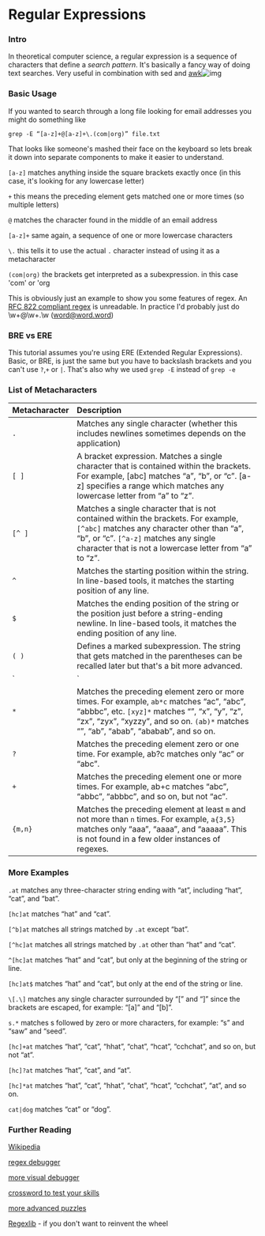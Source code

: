 # Regular Expressions

### Intro

In theoretical computer science, a regular expression is a sequence of characters that define a *search pattern*. It's basically a fancy way of doing text searches. Very useful in combination with sed and [awk](https://wiki.hacksoc.co.uk/guides/linux/awk)![img](https://wiki.hacksoc.co.uk/_media/guides/regular_expressions.png)

### Basic Usage

If you wanted to search through a long file looking for email addresses you might do something like

```shell
grep -E “[a-z]+@[a-z]+\.(com|org)” file.txt
```

That looks like someone's mashed their face on the keyboard so lets break it down into separate components to make it easier to understand.

`[a-z]` matches anything inside the square brackets exactly once (in this case, it's looking for any lowercase letter)

`+` this means the preceding element gets matched one or more times (so multiple letters)

`@` matches the character found in the middle of an email address

`[a-z]+` same again, a sequence of one or more lowercase characters

`\.` this tells it to use the actual `.` character instead of using it as a metacharacter

`(com|org)` the brackets get interpreted as a subexpression. in this case 'com' or 'org

This is obviously just an example to show you some features of regex. An [RFC 822 compliant regex](http://stackoverflow.com/questions/201323/using-a-regular-expression-to-validate-an-email-address) is unreadable. In practice I'd probably just do \w+@\w+\.\w (word@word.word)

### BRE vs ERE

This tutorial assumes you're using ERE (Extended Regular Expressions). Basic, or BRE, is just the same but you have to backslash brackets and you can't use `?`,`+` or `|`. That's also why we used `grep -E` instead of `grep -e`

### List of Metacharacters

| **Metacharacter** | **Description**                                              |
| :---------------- | :----------------------------------------------------------- |
| `.`               | Matches any single character (whether this includes newlines sometimes depends on the application) |
| `[ ]`             | A bracket expression. Matches a single character that is contained within the brackets. For example, [abc] matches “a”, “b”, or “c”. [a-z] specifies a range which matches any lowercase letter from “a” to “z”. |
| `[^ ]`            | Matches a single character that is not contained within the brackets. For example, `[^abc]` matches any character other than “a”, “b”, or “c”. `[^a-z]` matches any single character that is not a lowercase letter from “a” to “z”. |
| `^`               | Matches the starting position within the string. In line-based tools, it matches the starting position of any line. |
| `$`               | Matches the ending position of the string or the position just before a string-ending newline. In line-based tools, it matches the ending position of any line. |
| `( )`             | Defines a marked subexpression. The string that gets matched in the parentheses can be recalled later but that's a bit more advanced. |
| `|`               | The choice (also known as alternation or set union) operator matches either the expression before or the expression after the operator. For example, `abc|def` matches “abc” or “def”. |
| `*`               | Matches the preceding element zero or more times. For example, `ab*c` matches “ac”, “abc”, “abbbc”, etc. `[xyz]*` matches “”, “x”, “y”, “z”, “zx”, “zyx”, “xyzzy”, and so on. `(ab)*` matches “”, “ab”, “abab”, “ababab”, and so on. |
| `?`               | Matches the preceding element zero or one time. For example, ab?c matches only “ac” or “abc”. |
| `+`               | Matches the preceding element one or more times. For example, ab+c matches “abc”, “abbc”, “abbbc”, and so on, but not “ac”. |
| `{m,n}`           | Matches the preceding element at least `m` and not more than `n` times. For example, `a{3,5}` matches only “aaa”, “aaaa”, and “aaaaa”. This is not found in a few older instances of regexes. |

### More Examples

`.at` matches any three-character string ending with “at”, including “hat”, “cat”, and “bat”.

`[hc]at` matches “hat” and “cat”.

`[^b]at` matches all strings matched by `.at` except “bat”.

`[^hc]at` matches all strings matched by `.at` other than “hat” and “cat”.

`^[hc]at` matches “hat” and “cat”, but only at the beginning of the string or line.

`[hc]at$` matches “hat” and “cat”, but only at the end of the string or line.

`\[.\]` matches any single character surrounded by “[” and “]” since the brackets are escaped, for example: “[a]” and “[b]”.

`s.*` matches s followed by zero or more characters, for example: “s” and “saw” and “seed”.

`[hc]+at` matches “hat”, “cat”, “hhat”, “chat”, “hcat”, “cchchat”, and so on, but not “at”.

`[hc]?at` matches “hat”, “cat”, and “at”.

`[hc]*at` matches “hat”, “cat”, “hhat”, “chat”, “hcat”, “cchchat”, “at”, and so on.

`cat|dog` matches “cat” or “dog”.

### Further Reading

[Wikipedia](https://en.wikipedia.org/wiki/Regular_expression)

[regex debugger](https://regex101.com/)

[more visual debugger](https://www.debuggex.com/)

[crossword to test your skills](https://regexcrossword.com/)

[more advanced puzzles](http://regex.alf.nu/)

[Regexlib](http://regexlib.com/Search.aspx) - if you don't want to reinvent the wheel